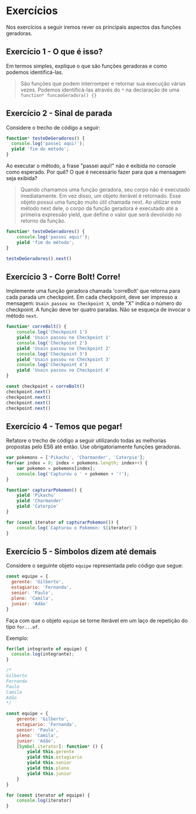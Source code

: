 # Exercícios

Nos exercícios a seguir iremos rever os principais aspectos das funções geradoras.

## Exercício 1 - O que é isso?
Em termos simples, explique o que são funções geradoras e como podemos identificá-las.

> São funções que podem interromper e retornar sua execução várias vezes. Podemos identificá-las através do `*` na declaração de uma `function* funcaoGeradora() {}`


## Exercício 2 - Sinal de parada
Considere o trecho de código a seguir:
``` javascript
function* testeDeGeradores() {
  console.log('passei aqui!');
  yield 'fim do método';
}
```

Ao executar o método, a frase "passei aqui!" não é exibida no console como esperado. Por quê? O que é necessário fazer para que a mensagem seja exibida?

> Quando chamamos uma função geradora, seu corpo não é executado imediatamente. Em vez disso, um objeto iterável é retornado. Esse objeto possui uma função muito útil chamada next. Ao utilizar este método next dele, o corpo da função geradora é executado até a primeira expressão yield, que define o valor que será devolvido no retorno da função.
```javascript
function* testeDeGeradores() {
    console.log('passei aqui!');
    yield 'fim do método';
}

testeDeGeradores().next()
```


## Exercício 3 - Corre Bolt! Corre!
Implemente uma função geradora chamada 'correBolt' que retorna para cada parada um checkpoint. Em cada checkpoint, deve ser impresso a mensagem: `Usain passou no Checkpoint X`, onde "X" indica o número do checkpoint. A função deve ter quatro paradas. Não se esqueça de invocar o método `next`.
```javascript
function* correBolt() {
    console.log('Checkpoint 1')
    yield 'Usain passou no Checkpoint 1'
    console.log('Checkpoint 2')
    yield 'Usain passou no Checkpoint 2'
    console.log('Checkpoint 3')
    yield 'Usain passou no Checkpoint 3'
    console.log('Checkpoint 4')
    yield 'Usain passou no Checkpoint 4'
}

const checkpoint = correBolt()
checkpoint.next()
checkpoint.next()
checkpoint.next()
checkpoint.next()

```


## Exercício 4 - Temos que pegar!
Refatore o trecho de código a seguir utilizando todas as melhorias propostas pelo ES6 até então. Use obrigatoriamente funções geradoras.

``` javascript
var pokemons = ['Pikachu', 'Charmander', 'Caterpie'];
for(var index = 0; index < pokemons.length; index++) {
	var pokemon = pokemons[index];
	console.log('Capturou o ' + pokemon + '!');
}
```
```javascript
function* capturarPokemon() {
    yield 'Pikachu'
    yield 'Charmander'
    yield 'Caterpie'
}

for (const iterator of capturarPokemon()) {
    console.log(`Capturou o Pokemon: ${iterator}`)
}
```

## Exercício 5 - Símbolos dizem até demais
Considere o seguinte objeto `equipe` representada pelo código que segue:
``` javascript
const equipe = {
  gerente: 'Gilberto',
  estagiario: 'Fernanda',
  senior: 'Paulo',
  pleno: 'Camila',
  junior: 'Adão'
}
```

Faça com que o objeto `equipe` se torne iterável em um laço de repetição do tipo `for...of`.

Exemplo:
``` javascript
for(let integrante of equipe) {
  console.log(integrante);
}

/*
Gilberto
Fernanda
Paulo
Camila
Adão
*/
```

```javascript
const equipe = {
    gerente: 'Gilberto',
    estagiario: 'Fernanda',
    senior: 'Paulo',
    pleno: 'Camila',
    junior: 'Adão',
    [Symbol.iterator]: function* () {
        yield this.gerente
        yield this.estagiario
        yield this.senior
        yield this.pleno
        yield this.junior
    }
}

for (const iterator of equipe) {
    console.log(iterator)
}
```
